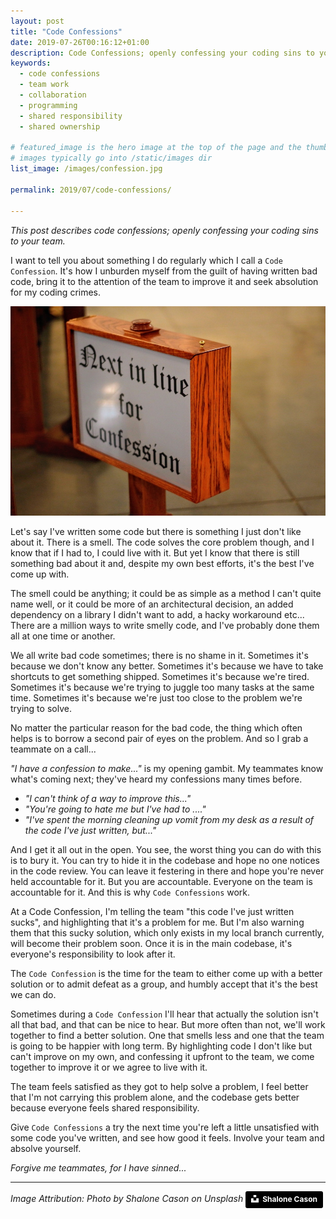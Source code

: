 ```yaml
---
layout: post
title: "Code Confessions"
date: 2019-07-26T00:16:12+01:00
description: Code Confessions; openly confessing your coding sins to your team. Involve your team and absolve yourself.
keywords:
  - code confessions
  - team work
  - collaboration
  - programming
  - shared responsibility
  - shared ownership

# featured_image is the hero image at the top of the page and the thumbnail preview from the home page
# images typically go into /static/images dir
list_image: /images/confession.jpg

permalink: 2019/07/code-confessions/

---
```


_This post describes code confessions; openly confessing your coding sins to your team._

I want to tell you about something I do regularly which I call a `Code Confession`. It's how I unburden myself from the guilt of having written bad code, bring it to the attention of the team to improve it and seek absolution for my coding crimes.

<img alt="sign saying next in line for confession" src="/images/confession.jpg" />

Let's say I've written some code but there is something I just don't like about it. There is a smell. The code solves the core problem though, and I know that if I had to, I could live with it. But yet I know that there is still something bad about it and, despite my own best efforts, it's the best I've come up with.

The smell could be anything; it could be as simple as a method I can't quite name well, or it could be more of an architectural decision, an added dependency on a library I didn't want to add, a hacky workaround etc... There are a million ways to write smelly code, and I've probably done them all at one time or another.

We all write bad code sometimes; there is no shame in it. Sometimes it's because we don't know any better. Sometimes it's because we have to take shortcuts to get something shipped. Sometimes it's because we're tired. Sometimes it's because we're trying to juggle too many tasks at the same time. Sometimes it's because we're just too close to the problem we're trying to solve.

No matter the particular reason for the bad code, the thing which often helps is to borrow a second pair of eyes on the problem. And so I grab a teammate on a call...

_"I have a confession to make..."_ is my opening gambit. My teammates know what's coming next; they've heard my confessions many times before.

- _"I can't think of a way to improve this..."_
- _"You're going to hate me but I've had to ...."_
- _"I've spent the morning cleaning up vomit from my desk as a result of the code I've just written, but..."_

And I get it all out in the open. You see, the worst thing you can do with this is to bury it. You can try to hide it in the codebase and hope no one notices in the code review. You can leave it festering in there and hope you're never held accountable for it. But you are accountable. Everyone on the team is accountable for it. And this is why `Code Confessions` work.

At a Code Confession, I'm telling the team "this code I've just written sucks", and highlighting that it's a problem for me. But I'm also warning them that this sucky solution, which only exists in my local branch currently, will become their problem soon. Once it is in the main codebase, it's everyone's responsibility to look after it.

The `Code Confession` is the time for the team to either come up with a better solution or to admit defeat as a group, and humbly accept that it's the best we can do. 

Sometimes during a `Code Confession` I'll hear that actually the solution isn't all that bad, and that can be nice to hear. But more often than not, we'll work together to find a better solution. One that smells less and one that the team is going to be happier with long term. By highlighting code I don't like but can't improve on my own, and confessing it upfront to the team, we come together to improve it or we agree to live with it.

The team feels satisfied as they got to help solve a problem, I feel better that I'm not carrying this problem alone, and the codebase gets better because everyone feels shared responsibility.

Give `Code Confessions` a try the next time you're left a little unsatisfied with some code you've written, and see how good it feels. Involve your team and absolve yourself.

_Forgive me teammates, for I have sinned..._

---
_Image Attribution: Photo by Shalone Cason on Unsplash_
<a style="background-color:black;color:white;text-decoration:none;padding:4px 6px;font-family:-apple-system, BlinkMacSystemFont, &quot;San Francisco&quot;, &quot;Helvetica Neue&quot;, Helvetica, Ubuntu, Roboto, Noto, &quot;Segoe UI&quot;, Arial, sans-serif;font-size:12px;font-weight:bold;line-height:1.2;display:inline-block;border-radius:3px" href="https://unsplash.com/@shalone86?utm_medium=referral&amp;utm_campaign=photographer-credit&amp;utm_content=creditBadge" target="_blank" rel="noopener noreferrer" title="Download free do whatever you want high-resolution photos from Shalone Cason"><span style="display:inline-block;padding:2px 3px"><svg xmlns="http://www.w3.org/2000/svg" style="height:12px;width:auto;position:relative;vertical-align:middle;top:-2px;fill:white" viewBox="0 0 32 32"><title>unsplash-logo</title><path d="M10 9V0h12v9H10zm12 5h10v18H0V14h10v9h12v-9z"></path></svg></span><span style="display:inline-block;padding:2px 3px">Shalone Cason</span></a>